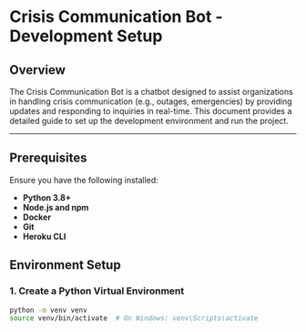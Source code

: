 # Crisis Communication Bot - Development Setup

## Overview 
The Crisis Communication Bot is a chatbot designed to assist organizations in handling crisis communication (e.g., outages, emergencies) by providing updates and responding to inquiries in real-time. This document provides a detailed guide to set up the development environment and run the project.

---

## Prerequisites
Ensure you have the following installed:
- **Python 3.8+**
- **Node.js and npm**
- **Docker**
- **Git**
- **Heroku CLI**

## Environment Setup

### 1. Create a Python Virtual Environment
```bash
python -m venv venv
source venv/bin/activate  # On Windows: venv\Scripts\activate
